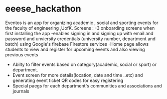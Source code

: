 # eeese_hackathon

Eventos is an app for organizing academic , social and sporting events for the faculty of engineering ,UofK.
Screens :
  -3 onboarding screens when first installing the app
  -enables signing in and signing up with email and password and unviersity credentials (university number, department and batch) using Google's firebase Firestore services
  -Home page allows students to view and register for upcoming events and also viewing previous events
  - Abilty to filter events based on category(academic, social or sport) or department.
  - Event screen for more details(location, date and time ..etc) and generating event ticket QR codes for easy registering
  - Special paegs for each department's communities and associations and journals
  

